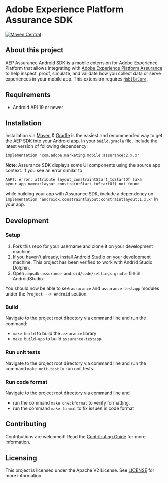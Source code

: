 
# Adobe Experience Platform Assurance SDK

[![Maven Central](https://img.shields.io/maven-central/v/com.adobe.marketing.mobile/assurance.svg?logo=android&logoColor=green&label=assurance)](https://mvnrepository.com/artifact/com.adobe.marketing.mobile/assurance)


## About this project

AEP Assurance Android SDK is a mobile extension for Adobe Experience Platform that allows integrating with [Adobe Experience Platform Assurance](https://developer.adobe.com/client-sdks/documentation/platform-assurance/) to help 
inspect, proof, simulate, and validate how you collect data or serve experiences in your mobile app. This extension requires [`MobileCore`](https://github.com/adobe/aepsdk-core-android). 


## Requirements

- Android API 19 or newer


## Installation

Installation via [Maven](https://maven.apache.org/) & [Gradle](https://gradle.org/) is the easiest and recommended way to get the AEP SDK into your Android app. In your `build.gradle` file, include the latest version of following dependency:

```
implementation 'com.adobe.marketing.mobile:assurance:2.x.x'
```

**Note**: Assurance SDK displays some UI components using the source app context. If you see an error similar to

```
AAPT: error: attribute layout_constraintStart_toStartOf (aka <your_app_name>:layout_constraintStart_toStartOf) not found
```
while building your app with Assurance SDK, include a dependency on `implementation 'androidx.constraintlayout:constraintlayout:1.x.x'` in your app.


## Development

### Setup

1. Fork this repo for your username and clone it on your development machine.
2. If you haven't already, install Android Studio on your development machine. This project has been verified to work with Andrid Studio Dolphin.
3. Open `aepsdk-assurance-android/code/settings.gradle` file in AndroidStudio

You should now be able to see `assurance` and `assurance-testapp` modules under the `Project --> Android` section.

### Build

Navigate to the project root directory via command line and run the command:
-  `make build` to build the `assurance` library
-  `make build-app` to build `assurance-testapp`

### Run unit tests

Navigate to the project root directory via command line and run the command `make unit-test` to run unit tests.

### Run code format

Navigate to the project root directory via command line and
- run the command `make checkformat` to verify formatting.
- run the command `make format` to fix issues in code format.


## Contributing

Contributions are welcomed! Read the [Contributing Guide](./.github/CONTRIBUTING.md) for more information.


## Licensing

This project is licensed under the Apache V2 License. See [LICENSE](LICENSE) for more information.